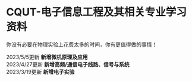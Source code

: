 # CQUT-电子信息工程及其相关专业学习资料

你没有必要在物理实验上花费太多的时间，你有更值得做的事情！

2023/5/5更新
**新增微机原理及应用**\
2023/4/27更新
**新增高频/通信电子线路、信号与系统**\
2023/3/19更新
**新增电子实验**
